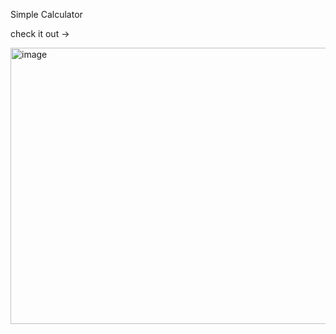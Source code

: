 Simple Calculator

check it out -> 

<img width="950" height="442" alt="image" src="https://github.com/user-attachments/assets/21c201b6-9ac0-40f7-a2a8-d84b86624d87" />
